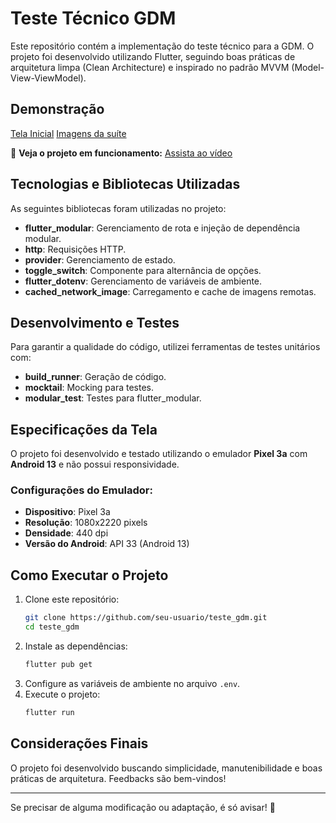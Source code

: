 # Teste Técnico GDM

Este repositório contém a implementação do teste técnico para a GDM. O projeto foi desenvolvido utilizando Flutter, seguindo boas práticas de arquitetura limpa (Clean Architecture) e inspirado no padrão MVVM (Model-View-ViewModel).

## Demonstração

[Tela Inicial](https://github.com/user-attachments/assets/12eb838d-54bf-442f-b313-4bf9ec388932)
[Imagens da suíte](![image](https://github.com/user-attachments/assets/0846a773-714d-4e43-93ca-fb22fc1941b3)
)

🎥 **Veja o projeto em funcionamento:** [Assista ao vídeo](https://www.youtube.com/seu-video-link)

## Tecnologias e Bibliotecas Utilizadas

As seguintes bibliotecas foram utilizadas no projeto:

- **flutter_modular**: Gerenciamento de rota e injeção de dependência modular.
- **http**: Requisições HTTP.
- **provider**: Gerenciamento de estado.
- **toggle_switch**: Componente para alternância de opções.
- **flutter_dotenv**: Gerenciamento de variáveis de ambiente.
- **cached_network_image**: Carregamento e cache de imagens remotas.

## Desenvolvimento e Testes

Para garantir a qualidade do código, utilizei ferramentas de testes unitários com:

- **build_runner**: Geração de código.
- **mocktail**: Mocking para testes.
- **modular_test**: Testes para flutter_modular.

## Especificações da Tela

O projeto foi desenvolvido e testado utilizando o emulador **Pixel 3a** com **Android 13** e não possui responsividade.  

### Configurações do Emulador:
- **Dispositivo**: Pixel 3a  
- **Resolução**: 1080x2220 pixels  
- **Densidade**: 440 dpi  
- **Versão do Android**: API 33 (Android 13)  

## Como Executar o Projeto

1. Clone este repositório:
   ```sh
   git clone https://github.com/seu-usuario/teste_gdm.git
   cd teste_gdm
   ```
2. Instale as dependências:
   ```sh
   flutter pub get
   ```
3. Configure as variáveis de ambiente no arquivo `.env`.
4. Execute o projeto:
   ```sh
   flutter run
   ```

## Considerações Finais

O projeto foi desenvolvido buscando simplicidade, manutenibilidade e boas práticas de arquitetura. Feedbacks são bem-vindos!

---

Se precisar de alguma modificação ou adaptação, é só avisar! 🚀
